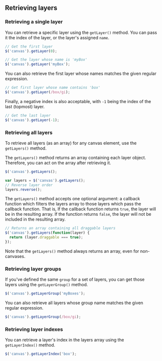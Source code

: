 ## Retrieving layers

### Retrieving a single layer

You can retrieve a specific layer using the `getLayer()` method. You can pass it the index of the layer, or the layer's assigned `name`.

```javascript
// Get the first layer
$('canvas').getLayer(0);
```

```javascript
// Get the layer whose name is 'myBox'
$('canvas').getLayer('myBox');
```

You can also retrieve the first layer whose names matches the given regular expression.

```javascript
// Get first layer whose name contains 'box'
$('canvas').getLayer(/box/gi);
```

Finally, a negative index is also acceptable, with `-1` being the index of the last (topmost) layer.

```javascript
// Get the last layer
$('canvas').getLayer(-1);
```

### Retrieving all layers

To retrieve all layers (as an array) for any canvas element, use the `getLayers()` method.

The `getLayers()` method returns an array containing each layer object. Therefore, you can act on the array after retrieving it.

```javascript
$('canvas').getLayers();
```

```javascript
var layers = $('canvas').getLayers();
// Reverse layer order
layers.reverse();
```

The `getLayers()` method accepts one optional argument: a callback function which filters the layers array to those layers which pass the callback function. That is, If the callback function returns `true`, the layer will be in the resulting array. If the function returns `false`, the layer will not be included in the resulting array.

```javascript
// Returns an array containing all draggable layers
$('canvas').getLayers(function(layer) {
  return (layer.draggable === true);
});
```

Note that the `getLayers()` method always returns an array, even for non-canvases.

### Retrieving layer groups

If you've defined the same `group` for a set of layers, you can get those layers using the `getLayerGroup()` method.

```javascript
$('canvas').getLayerGroup('myBoxes');
```

You can also retrieve all layers whose group name matches the given regular expression.

```javascript
$('canvas').getLayerGroup(/box/gi);
```

### Retrieving layer indexes

You can retrieve a layer's index in the layers array using the `getLayerIndex()` method.

```javascript
$('canvas').getLayerIndex('box');
```
